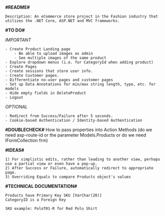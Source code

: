 **#README#**

    Description: An eCommerce store project in the Fashion industry that utilizes the .NET Core, ASP.NET and MVC frameworks. 

**#TO DO#**

*IMPORTANT*

    - Create Product Landing page 
        - Be able to upload images as admin
        - See multiple images of the same product
    - Explore dropdown menus (i.e. for CategoryId when adding product)
    - Create Pages
    - Create sessions that store user info.
    - Create Customer pages.
    - Differentiate no-user pages and customer pages
    - Set up Data Annotations for min/max string length, type, etc. for models
    - Hide empty fields in DeleteProduct
    - Logout
*OPTIONAL*

    - Redirect from Success/Failure after 5 seconds.
    - Cookie-based Authentication / Identity-based Authentication

**#DOUBLECHECK#**
    How to pass properties into Action Methods (do we need asp-route-id or the parameter Models.Products or do we need IFormCollection frm)

**#IDEAS#**

    1) For simplistic edits, rather than leading to another view, perhaps use a partial view or even have a pop-up.
    2) After Success or Failure, automatically redirect to appropriate page.
    3) Overriding Equals to compare Products object's values

**#TECHNICAL DOCUMENTATION#**

    Products have Primary Key SKU [VarChar(20)]
    CategoryID is a Foreign Key 

    SKU example: PoloT01-R for Red Polo Shirt